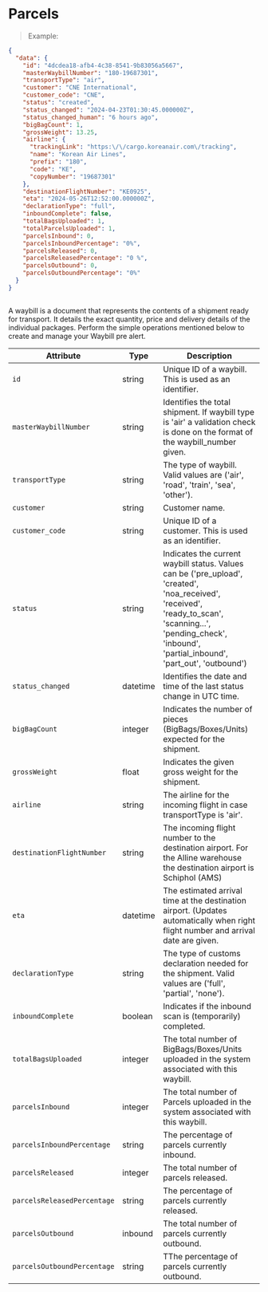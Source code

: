 # Parcels

> Example:

```json
{
  "data": {
    "id": "4dcdea18-afb4-4c38-8541-9b83056a5667",
    "masterWaybillNumber": "180-19687301",
    "transportType": "air",
    "customer": "CNE International",
    "customer_code": "CNE",
    "status": "created",
    "status_changed": "2024-04-23T01:30:45.000000Z",
    "status_changed_human": "6 hours ago",
    "bigBagCount": 1,
    "grossWeight": 13.25,
    "airline": {
      "trackingLink": "https:\/\/cargo.koreanair.com\/tracking",
      "name": "Korean Air Lines",
      "prefix": "180",
      "code": "KE",
      "copyNumber": "19687301"
    },
    "destinationFlightNumber": "KE0925",
    "eta": "2024-05-26T12:52:00.000000Z",
    "declarationType": "full",
    "inboundComplete": false,
    "totalBagsUploaded": 1,
    "totalParcelsUploaded": 1,
    "parcelsInbound": 0,
    "parcelsInboundPercentage": "0%",
    "parcelsReleased": 0,
    "parcelsReleasedPercentage": "0 %",
    "parcelsOutbound": 0,
    "parcelsOutboundPercentage": "0%"
  }
}
    
```

A waybill is a document that represents the contents of a shipment ready for transport. It details
the exact quantity, price and delivery details of the individual packages. 
Perform the simple operations mentioned below to create and manage your Waybill pre alert.

| Attribute                         | Type                             | Description                                                                                                                                                                                                      |
|-----------------------------------|----------------------------------|------------------------------------------------------------------------------------------------------------------------------------------------------------------------------------------------------------------|
| `id`                              | <span class=type>string</span>   | Unique ID of a waybill. This is used as an identifier.                                                                                                                                                           |
| `masterWaybillNumber`             | <span class=type>string</span>   | Identifies the total shipment. If waybill type is 'air' a validation check is done on the format of the waybill_number given.                                                                                    |
| `transportType`                   | <span class=type>string</span>   | The type of waybill. Valid values are ('air', 'road', 'train', 'sea', 'other').                                                                                                                                  |
| `customer`                        | <span class=type>string</span>   | Customer name.                                                                                                                                                                                                   |
| `customer_code`                   | <span class=type>string</span>   | Unique ID of a customer. This is used as an identifier.                                                                                                                                                          |
| `status`                          | <span class=type>string</span>   | Indicates the current waybill status. Values can be ('pre_upload', 'created', 'noa_received', 'received', 'ready_to_scan', 'scanning...', 'pending_check', 'inbound', 'partial_inbound', 'part_out', 'outbound') |
| `status_changed`                  | <span class=type>datetime</span> | Identifies the date and time of the last status change in UTC time.                                                                                                                                              |
| `bigBagCount`                     | <span class=type>integer</span>  | Indicates the number of pieces (BigBags/Boxes/Units) expected for the shipment.                                                                                                                                  |
| `grossWeight`                     | <span class="type">float</span>  | Indicates the given gross weight for the shipment.                                                                                                                                                               |
| `airline`                         | <span class=type>string</span>   | The airline for the incoming flight in case transportType is 'air'.                                                                                                                                              |
| `destinationFlightNumber`         | <span class=type>string</span>   | The incoming flight number to the destination airport. For the Alline warehouse the destination airport is Schiphol (AMS)                                                                                        |
| `eta`                             | <span class=type>datetime</span> | The estimated arrival time at the destination airport. (Updates automatically when right flight number and arrival date are given.                                                                               |
| `declarationType`                 | <span class=type>string</span>   | The type of customs declaration needed for the shipment. Valid values are ('full', 'partial', 'none').                                                                                                           |
| `inboundComplete`                 | <span class=type>boolean</span>  | Indicates if the inbound scan is (temporarily) completed.                                                                                                                                                        |
| `totalBagsUploaded`               | <span class=type>integer</span>  | The total number of BigBags/Boxes/Units uploaded in the system associated with this waybill.                                                                                                                     |
| `parcelsInbound`                  | <span class=type>integer</span>  | The total number of Parcels uploaded in the system associated with this waybill.                                                                                                                                 |
| `parcelsInboundPercentage`        | <span class=type>string</span>   | The percentage of parcels currently inbound.                                                                                                                                                                     |
| `parcelsReleased`                 | <span class=type>integer</span>  | The total number of parcels released.                                                                                                                                                                            |
| `parcelsReleasedPercentage`       | <span class=type>string</span>   | The percentage of parcels currently released.                                                                                                                                                                    |
| `parcelsOutbound`                 | <span class=type>inbound</span>  | The total number of parcels currently outbound.                                                                                                                                                                  |
| `parcelsOutboundPercentage`       | <span class=type>string</span>   | TThe percentage of parcels currently outbound.                                                                                                                                                                   |







